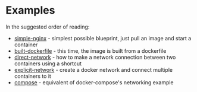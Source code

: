 # Examples

In the suggested order of reading:

- [simple-nginx](simple-nginx) - simplest possible blueprint, just pull an image and start a container
- [built-dockerfile](built-dockerfile) - this time, the image is built from a dockerfile
- [direct-network](direct-network) - how to make a network connection between two containers using a shortcut
- [explicit-network](explicit-network) - create a docker network and connect multiple containers to it
- [compose](compose) - equivalent of docker-compose's networking example
